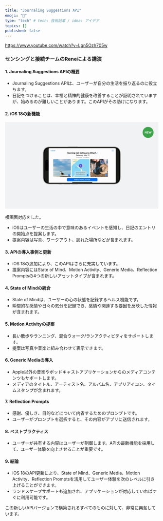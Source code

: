 ```yaml
---
title: "Journaling Suggestions API"
emoji: "📖"
type: "tech" # tech: 技術記事 / idea: アイデア
topics: []
published: false
---
```


https://www.youtube.com/watch?v=Lgn5Ozh705w


### センシングと接続チームのReneによる講演

#### 1. Journaling Suggestions APIの概要

- Journaling Suggestions APIは、ユーザーが自分の生活を振り返るのに役立ちます。
- 日記をつけることは、幸福と精神的健康を改善することが証明されていますが、始めるのが難しいことがあります。このAPIがその助けになります。

#### 2. iOS 18の新機能

![](/images/2024-06-13-06-32-12.png)

横画面対応をした。


- iOSはユーザーの生活の中で意味のあるイベントを感知し、日記のエントリの開始点を提案します。
- 提案内容は写真、ワークアウト、訪れた場所などが含まれます。

#### 3. APIの導入事例と更新

- iOS 18の追加により、このAPIはさらに充実しています。
- 提案内容にはState of Mind、Motion Activity、Generic Media、Reflection Promptsの4つの新しいアセットタイプが含まれます。

#### 4. State of Mindの統合

- State of Mindは、ユーザーの心の状態を記録するヘルス機能です。
- 瞬間的な感情や日々の気分を記録でき、感情や関連する要因を反映した情報が含まれます。

#### 5. Motion Activityの提案

- 長い散歩やランニング、混合ウォーク/ランアクティビティをサポートします。
- 提案は写真や音楽と組み合わせて表示できます。

#### 6. Generic Mediaの導入

- Apple以外の音楽やポッドキャストアプリケーションからのメディアコンテンツもサポートします。
- メディアのタイトル、アーティスト名、アルバム名、アプリアイコン、タイムスタンプが含まれます。

#### 7. Reflection Prompts

- 感謝、優しさ、目的などについて内省するためのプロンプトです。
- ユーザーがプロンプトを選択すると、その内容がアプリに送信されます。

#### 8. ベストプラクティス

- ユーザーが共有する内容はユーザーが制御します。APIの最新機能を採用して、ユーザー体験を向上させることが重要です。

#### 9. 結論

- iOS 18のAPI更新により、State of Mind、Generic Media、Motion Activity、Reflection Promptsを活用してユーザー体験を次のレベルに引き上げることができます。
- ランドスケープサポートも追加され、アプリケーションが対応していればすぐに利用可能です。

この新しいAPIバージョンで構築されるすべてのものに対して、非常に興奮しています。